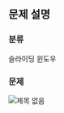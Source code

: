 ## 문제 설명

### 분류
슬라이딩 윈도우

### 문제

![제목 없음](https://user-images.githubusercontent.com/69149030/168725224-0d00e586-611b-4978-bebd-dc3b8e76899a.png)
